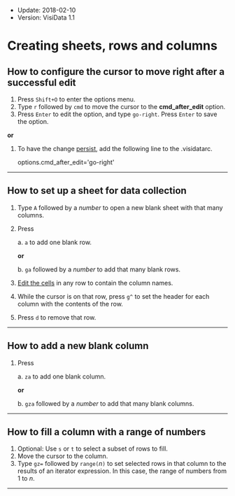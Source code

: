 - Update: 2018-02-10
- Version: VisiData 1.1

# Creating sheets, rows and columns

## How to configure the cursor to move right after a successful edit

1. Press `Shift+O` to enter the options menu.
2. Type `r` followed by `cmd` to move the cursor to the **cmd\_after\_edit** option.
3. Press `Enter` to edit the option, and type `go-right`.  Press `Enter` to save the option.

**or**

1. To have the change [persist](/docs/customize), add the following line to the .visidatarc.

    options.cmd_after_edit='go-right'

---

## How to set up a sheet for data collection

1. Type `A` followed by a *number* to open a new blank sheet with that many columns.
2. Press

    a. `a` to add one blank row.

    **or**

    b. `ga` followed by a *number* to add that many blank rows.

3. [Edit the cells](/docs/edit) in any row to contain the column names.
4. While the cursor is on that row, press `g^` to set the header for each column with the contents of the row.
5. Press `d` to remove that row.

---

## How to add a new blank column

1. Press

    a. `za` to add one blank column.

    **or**

    b. `gza` followed by a *number* to add that many blank columns.

---

## How to fill a column with a range of numbers

1. Optional: Use `s` or `t` to select a subset of rows to fill.
2. Move the cursor to the column.
3. Type `gz=` followed by `range(`*n*`)` to set selected rows in that column to the results of an iterator expression. In this case, the range of numbers from 1 to *n*.

---
